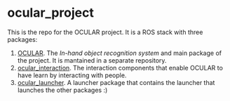 # ocular_project

This is the repo for the OCULAR project. It is a ROS stack with three packages:
  1. [OCULAR](https://github.com/UC3MSocialRobots/ocular). The *In-hand object recognition system* and main package of the project. It is mantained in a separate repository.
  2. [ocular_interaction](https://github.com/UC3MSocialRobots/ocular_interaction/tree/rosbuild-devel/ocular_interaction). The interaction components that enable OCULAR to have learn by interacting with people.
  3. [ocular_launcher](https://github.com/UC3MSocialRobots/ocular_interaction/tree/rosbuild-devel/ocular_launcher). A launcher package that contains the launcher that launches the other packages :)
  
